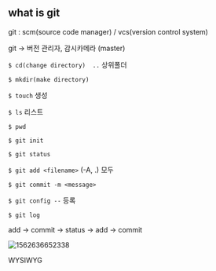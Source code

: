 ## what is git

git : scm(source code manager) / vcs(version control system)

git -> 버전 관리자, 감시카메라 (master)

 	

`$ cd(change directory)  ..` 상위폴더

`$ mkdir(make directory)`

`$ touch`  생성

`$ ls`  리스트

`$ pwd`



`$ git init`

`$ git status`

`$ git add <filename>` (-A, .) 모두

`$ git commit -m <message>`

`$ git config --` 등록

`$ git log`

add -> commit -> status -> add -> commit



![1562636652338](C:\Users\student\AppData\Roaming\Typora\typora-user-images\1562636652338.png)



WYSIWYG 


